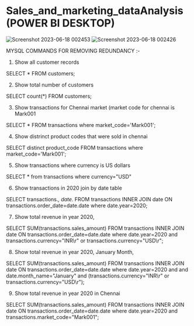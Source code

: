 # Sales_and_marketing_dataAnalysis (POWER BI DESKTOP)
![Screenshot 2023-06-18 002453](https://github.com/kushagragupta209/Sales_and_marketing_dataAnalysis/assets/73171911/a7aa2348-98df-4ff2-a36d-39fcc7375f7e)
![Screenshot 2023-06-18 002426](https://github.com/kushagragupta209/Sales_and_marketing_dataAnalysis/assets/73171911/e10216d5-8ea9-4cad-bc75-ec2d50cce462)

MYSQL COMMANDS FOR REMOVING REDUNDANCY :-
1. Show all customer records

SELECT * FROM customers;

2. Show total number of customers

SELECT count(*) FROM customers;

3. Show transactions for Chennai market (market code for chennai is Mark001

SELECT * FROM transactions where market_code='Mark001';

4. Show distrinct product codes that were sold in chennai

SELECT distinct product_code FROM transactions where market_code='Mark001';

5. Show transactions where currency is US dollars

SELECT * from transactions where currency="USD"

6. Show transactions in 2020 join by date table

SELECT transactions.*, date.* FROM transactions INNER JOIN date ON transactions.order_date=date.date where date.year=2020;

7. Show total revenue in year 2020,

SELECT SUM(transactions.sales_amount) FROM transactions INNER JOIN date ON transactions.order_date=date.date where date.year=2020 and transactions.currency="INR\r" or transactions.currency="USD\r";

8. Show total revenue in year 2020, January Month,

SELECT SUM(transactions.sales_amount) FROM transactions INNER JOIN date ON transactions.order_date=date.date where date.year=2020 and and date.month_name="January" and (transactions.currency="INR\r" or transactions.currency="USD\r");

9. Show total revenue in year 2020 in Chennai

SELECT SUM(transactions.sales_amount) FROM transactions INNER JOIN date ON transactions.order_date=date.date where date.year=2020 and transactions.market_code="Mark001";
